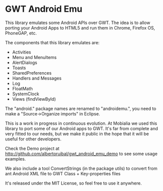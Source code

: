 GWT Android Emu
===============

This library emulates some Android APIs over GWT. The idea is to allow porting your Android Apps to HTML5 and run them in Chrome, Firefox OS, PhoneGAP, etc.

The components that this library emulates are:

* Activities
* Menu and MenuItems
* AlertDialogs
* Toasts
* SharedPreferences
* Handlers and Messages
* Log
* FloatMath
* SystemClock
* Views (findViewById)

The "android." package names are renamed to "androidemu.", you need to make a "Source->Organize imports" in Eclipse.

This is a work in progress in continuous evolution. At Mobialia we used this library to port some of our Android apps to GWT. It's far from complete and very fitted to our needs, but we make it public in the hope that it will be useful for other developers.

Check the Demo project at http://github.com/albertoruibal/gwt_android_emu_demo to see some usage examples.

We also include a tool ConvertStrings (in the package utils) to convert from ant Android XML file to GWT Class + Key-properties files

It's released under the MIT License, so feel free to use it anywhere. 
